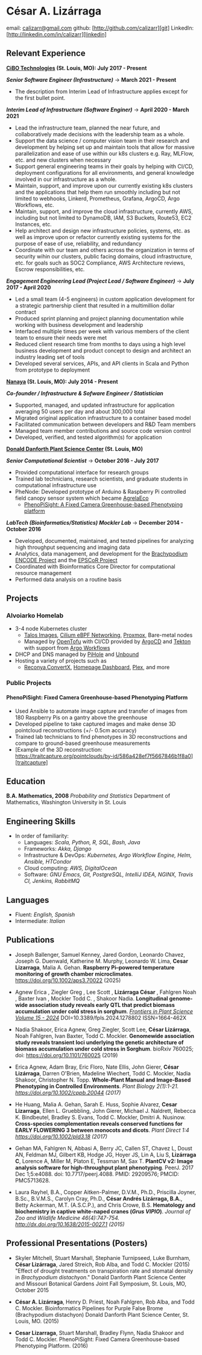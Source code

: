 # César A. Lizárraga #
email: <calizarr@gmail.com>
github: [http://github.com/calizarr][git]
LinkedIn: [http://linkedin.com/in/calizarr][linkedin]

## Relevant Experience ##

**[CiBO Technologies][cibo] (St. Louis, MO): July 2017 - Present**

***Senior Software Engineer (Infrastructure)*** → **March 2021 - Present**

  * The description from Interim Lead of Infrastructure applies except for the first bullet point.

***Interim Lead of Infrastructure (Software Enginer)*** → **April 2020 - March 2021**

  * Lead the infrastructure team, planned the near future, and collaboratively made decisions with the leadership team as a whole.
  * Support the data science / computer vision team in their research and development by helping set up and maintain tools that allow for massive parallelization and ease of use within our k8s clusters e.g. Ray, MLFlow, etc. and new clusters when necessary
  * Support general engineering teams in their goals by helping with CI/CD, deployment configurations for all environments, and general knowledge involved in our infrastructure as a whole.
  * Maintain, support, and improve upon our currently existing k8s clusters and the applications that help them run smoothly including but not limited to webhooks, Linkerd, Prometheus, Grafana, ArgoCD, Argo Workflows, etc.
  * Maintain, support, and improve the cloud infrastructure, currently AWS, including but not limited to DynamoDB, IAM, S3 Buckets, Route53, EC2 Instances, etc.
  * Help architect and design new infrastructure policies, systems, etc. as well as improve upon or refactor currently existing systems for the purpose of ease of use, reliability, and redundancy
  * Coordinate with our team and others across the organization in terms of security wihin our clusters, public facing domains, cloud infrastructure, etc. for goals such as SOC2 Compliance, AWS Architecture reviews, Escrow responsibilities, etc.

***Engagement Engineering Lead (Project Lead / Software Engineer)*** → **July 2017 - April 2020**

  * Led a small team (4-5 engineers) in custom application development for a strategic partnership client that resulted in a multimillion dollar contract
  * Produced sprint planning and project planning documentation while working with business development and leadership
  * Interfaced multiple times per week with various members of the client team to ensure their needs were met
  * Reduced client research time from months to days using a high level business development and product concept to design and architect an industry leading set of tools
  * Developed several services, APIs, and API clients in Scala and Python from prototype to deployment

**[Nanaya][nanaya] (St. Louis, MO): July 2014 - Present**

***Co-founder / Infrastructure & Sofware Engineer / Statistician***

  * Supported, managed, and updated infrastructure for application averaging 50 users per day and about 300,000 total
  * Migrated original application infrastructure to a container based model
  * Facilitated communication between developers and R&D Team members
  * Managed team member contributions and source code version control
  * Developed, verified, and tested algorithm(s) for application

**[Donald Danforth Plant Science Center][ddpsc] (St. Louis, MO)**

***Senior Computational Scientist*** → **October 2016 - July 2017**

  * Provided computational interface for research groups
  * Trained lab technicians, research scientists, and graduate students in computational infrastructure use
  * PheNode: Developed prototype of Arduino & Raspberry Pi controlled field canopy sensor system which became [AgrelaEco][phenode]
    * [PhenoPiSight: A Fixed Camera Greenhouse-based Phenotyping platform][phenopisight]

***LabTech (Bioinformatics/Statistics) Mockler Lab*** → **December 2014 - October 2016**

  * Developed, documented, maintained, and tested pipelines for analyzing high throughput sequencing and imaging data
  * Analytics, data management, and development for the [Brachypodium ENCODE Project][encode] and the [EPSCoR Project][EPSCoR]
  * Coordinated with Bioinformatics Core Director for computational resource management
  * Performed data analysis on a routine basis

## Projects ##

### Alvoiarko Homelab ###
* 3-4 node Kubernetes cluster
    * [Talos Images][talos], [Cilium eBPF Networking][cilium], [Proxmox][proxmox], Bare-metal nodes
    * Managed by [OpenTofu][opentofu] with CI/CD provided by [ArgoCD][argocd] and [Tekton][tekton] with support from [Argo Workflows][argoworkflows]
* DHCP and DNS managed by [PiHole][pihole] and [Unbound][unbound]
* Hosting a variety of projects such as
    * [Reconya][reconya],[ConvertX][convertx], [Homepage Dashboard][hpd], [Plex][plex], and more

### Public Projects

#### PhenoPiSight: Fixed Camera Greenhouse-based Phenotyping Platform<a name="phenopisight"></a> ####

  * Used Ansible to automate image capture and transfer of images from 180 Raspberry Pis on a gantry above the greenhouse
  * Developed pipeline to take captured images and make dense 3D pointcloud reconstructions (+/- 0.5cm accuracy)
  * Trained lab technicians to find phenotypes in 3D reconstructions and compare to ground-based greenhouse measurements
  * [Example of the 3D reconstruction: https://traitcapture.org/pointclouds/by-id/586a428ef7f5667846b1f8a0][traitcapture]

## Education ##

**B.A. Mathematics, 2008**
*Probability and Statistics*
Department of Mathematics, Washington University in St. Louis

## Engineering Skills ##

* In order of familiarity:
  * Languages: *Scala, Python, R, SQL, Bash, Java*
  * Frameworks: *Akka, Django*
  * Infrastructure & DevOps: *Kubernetes, Argo Workflow Engine, Helm, Ansible, HTCondor*
  * Cloud computing: *AWS, DigitalOcean*
  * Software: *GNU Emacs, Git, PostgreSQL, IntelliJ IDEA, NGINX, Travis CI, Jenkins, RabbitMQ*

## Languages ##

* Fluent: *English, Spanish*
* Intermediate: *Italian*

## Publications ##

* Joseph Ballenger, Samuel Kenney, Jared Gordon, Leonardo Chavez, Joseph G. Duenwald, Katherine M. Murphy, Leonardo W. Lima, **Cesar Lizarraga**, Malia A. Gehan. **Raspberry Pi–powered temperature monitoring of growth chamber microclimates**. https://doi.org/10.1002/aps3.70022 (2025)

* Agnew Erica , Ziegler Greg , Lee Scott , **Lizárraga César** , Fahlgren Noah , Baxter Ivan , Mockler Todd C. , Shakoor Nadia. **Longitudinal genome-wide association study reveals early QTL that predict biomass accumulation under cold stress in sorghum**. [*Frontiers in Plant Science Volume 15 - 2024*][longitudinal] DOI=10.3389/fpls.2024.1278802 ISSN=1664-462X

* Nadia Shakoor, Erica Agnew, Greg Ziegler, Scott Lee, **César Lizárraga**, Noah Fahlgren, Ivan Baxter, Todd C. Mockler. **Genomewide association study reveals transient loci underlying the genetic architecture of biomass accumulation under cold stress in Sorghum**. bioRxiv 760025; doi: https://doi.org/10.1101/760025 (2019)

* Erica Agnew, Adam Bray, Eric Floro, Nate Ellis, John Gierer, **César Lizárraga**, Darren O'Brien, Madeline Wiechert, Todd C. Mockler, Nadia Shakoor, Christopher N. Topp. **Whole‐Plant Manual and Image‐Based Phenotyping in Controlled Environments**. *Plant Biology 2(1):1-21. https://doi.org/10.1002/cppb.20044 (2017)*

* He Huang, Malia A. Gehan, Sarah E. Huss, Sophie Alvarez, **Cesar Lizarraga**, Ellen L. Gruebbling, John Gierer, Michael J. Naldrett, Rebecca K. Bindbeutel, Bradley S. Evans, Todd C. Mockler, Dmitri A. Nusinow. **Cross‐species complementation reveals conserved functions for EARLY FLOWERING 3 between monocots and dicots**. *Plant Direct 1:4 https://doi.org/10.1002/pld3.18 (2017)*

* Gehan MA, Fahlgren N, Abbasi A, Berry JC, Callen ST, Chavez L, Doust AN, Feldman MJ, Gilbert KB, Hodge JG, Hoyer JS, Lin A, Liu S, **Lizárraga C**, Lorence A, Miller M, Platon E, Tessman M, Sax T. **PlantCV v2: Image analysis software for high-throughput plant phenotyping**. PeerJ. 2017 Dec 1;5:e4088. doi: 10.7717/peerj.4088. PMID: 29209576; PMCID: PMC5713628.

* Laura Rayhel, B.A., Copper Aitken-Palmer, D.V.M., Ph.D., Priscilla Joyner, B.Sc., B.V.M.S., Carolyn Cray, Ph.D., **César Andrés Lizárraga, B.A.**, Betty Ackerman, M.T. (A.S.C.P.), and Chris Crowe, B.S. **Hematology and biochemistry in captive white-naped cranes (*Grus VIPIO*)**. *Journal of Zoo and Wildlife Medicine 46(4):747-754. http://dx.doi.org/10.1638/2015-0027.1 (2015)*

## Professional Presentations (Posters) ##

* Skyler Mitchell, Stuart Marshall, Stephanie Turnipseed, Luke Burnham, **César Lizárraga**, Jared Streich, Rob Alba, and Todd C. Mockler (2015) "Effect of drought treatments on transpiration rate and stomatal density in *Brachypodium distachyon*." Donald Danforth Plant Science Center and Missouri Botanical Gardens Joint Fall Symposium, St. Louis, MO, October 2015

* **César A. Lizárraga**, Henry D. Priest, Noah Fahlgren, Rob Alba, and Todd C. Mockler. Bioinformatics Pipelines for Purple False Brome (Brachypodium distachyon) Donald Danforth Plant Science Center, St. Louis, MO. (2015)

* **Cesar Lizarraga**, Stuart Marshall, Bradley Flynn, Nadia Shakoor and Todd C. Mockler. PhenoPiSight: Fixed Camera Greenhouse-based Phenotyping Platform. (2016)

[Git]: http://github.com/calizarr
[linkedin]: http://www.linkedin.com/in/calizarr
[ddpsc]: https://www.danforthcenter.org/
[encode]: http://genomicscience.energy.gov/research/DOEUSDA/abstracts/2014mockler_abstract.shtml
[nanaya]: http://www.nanaya.co
[EPSCoR]: https://missouriepscor.org/
[phenopisight]: https://github.com/calizarr/EPSCoR_Bramble_GH9C
[cibo]: https://www.cibotechnologies.com/
[phenode]: https://www.agrelaeco.com/
[traitcapture]: https://traitcapture.org/pointclouds/by-id/586a428ef7f5667846b1f8a0
[cilium]: https://cilium.io/
[proxmox]: https://www.proxmox.com/en/
[terraform]: https://developer.hashicorp.com/terraform
[argocd]: https://argo-cd.readthedocs.io/en/stable/
[argoworkflows]: https://argoproj.github.io/workflows/
[tekton]: https://tekton.dev/
[opentofu]: https://opentofu.org/
[reconya]: https://reconya.com/
[hpd]: https://gethomepage.dev/
[convertx]: https://github.com/C4illin/ConvertX
[plex]: https://www.plex.tv/
[pihole]: https://pi-hole.net/
[unbound]: https://nlnetlabs.nl/projects/unbound/about/
[talos]: https://www.talos.dev/

[longitudinal]: https://www.frontiersin.org/journals/plant-science/articles/10.3389/fpls.2024.1278802
